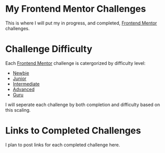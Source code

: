 # My Frontend Mentor Challenges
This is where I will put my in progress, and completed, [Frontend Mentor](https://frontendmentor.io/challenges) challenges.

# Challenge Difficulty
Each [Frontend Mentor](https://frontendmentor.io/challenges) challenge is catergorized by difficulty level:
- [Newbie](https://www.frontendmentor.io/challenges?difficulties=1)
- [Junior](https://www.frontendmentor.io/challenges?difficulties=2)
- [Intermediate](https://www.frontendmentor.io/challenges?difficulties=3)
- [Advanced](https://www.frontendmentor.io/challenges?difficulties=4)
- [Guru](https://www.frontendmentor.io/challenges?difficulties=5)

I will seperate each challenge by both completion and difficulty based on this scaling.

# Links to Completed Challenges
I plan to post links for each completed challenge here.
